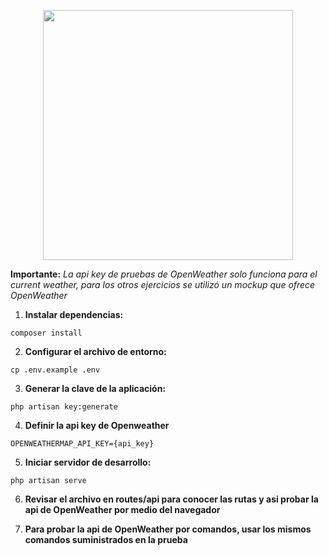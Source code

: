 <p align="center"><a href="https://laravel.com" target="_blank"><img src="https://raw.githubusercontent.com/laravel/art/master/logo-lockup/5%20SVG/2%20CMYK/1%20Full%20Color/laravel-logolockup-cmyk-red.svg" width="400"></a></p>


**Importante:** *La api key de pruebas de OpenWeather solo funciona para el current weather, para los otros ejercicios se utilizó un mockup que ofrece OpenWeather*

1. **Instalar dependencias:**
```
composer install
```

2. **Configurar el archivo de entorno:**
```
cp .env.example .env
```


3. **Generar la clave de la aplicación:**
```
php artisan key:generate
```

4. **Definir la api key de Openweather**
```
OPENWEATHERMAP_API_KEY={api_key}
```
5. **Iniciar servidor de desarrollo:**
```
php artisan serve
```
6. **Revisar el archivo en __routes/api__ para conocer las rutas y asi probar la api de OpenWeather por medio del navegador** 

7. **Para probar la api de OpenWeather por comandos, usar los mismos comandos suministrados en la prueba**



